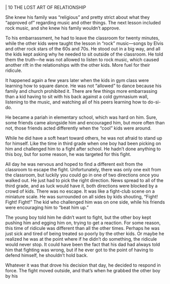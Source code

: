 | 10 THE LOST ART OF RELATIONSHIP

She knew his family was “religious” and pretty strict about what they “approved
of” regarding music and other things. The next lesson included rock music, and
she knew his family wouldn’t approve.

To his embarrassment, he had to leave the classroom for twenty minutes,
while the other kids were taught the lesson in “rock” music—songs by Elvis and
other rock stars of the 60s and 70s. He stood out in a big way, and all the kids
kept asking why he needed to sit outside of the classroom. He told them the
truth—he was not allowed to listen to rock music, which caused another rift in
the relationships with the other kids. More fuel for their ridicule.

It happened again a few years later when the kids in gym class were learning
how to square dance. He was not “allowed” to dance because his family and
church prohibited it. There are few things more embarrassing than a kid having
to sit with his back against a cold gymnasium wall, listening to the music, and
watching all of his peers learning how to do-si-do.

He became a pariah in elementary school, which was hard on him. Sure,
some friends came alongside him and encouraged him, but more often than not,
those friends acted differently when the “cool” kids were around.

While he did have a soft heart toward others, he was not afraid to stand up
for himself. Like the time in third grade when one boy had been picking on him
and challenged him to a fight after school. He hadn’t done anything to this boy,
but for some reason, he was targeted for this fight.

All day he was nervous and hoped to find a different exit from the classroom
to escape the fight. Unfortunately, there was only one exit from the classroom,
but luckily you could go in one of two directions once you walked out. He just
had to pick the right direction. News spread to all of the third grade, and as luck
would have it, both directions were blocked by a crowd of kids. There was no
escape. It was like a fight-club scene on a miniature scale. He was surrounded
on all sides by kids shouting, “Fight! Fight! Fight!” The kid who challenged him
was on one side, while his friends were encouraging him to “beat him up.”

The young boy told him he didn’t want to fight, but the other boy kept
pushing him and egging him on, trying to get a reaction. For some reason, this
time of ridicule was different than all the other times. Perhaps he was just sick and
tired of being treated so poorly by the other kids. Or maybe he realized he was at
the point where if he didn’t do something, the ridicule would never stop. It could
have been the fact that his dad had always told him that fighting was wrong, but
if he ever got to the point of having to defend himself, he shouldn’t hold back.

Whatever it was that drove his decision that day, he decided to respond in
force. The fight moved outside, and that’s when he grabbed the other boy by his

